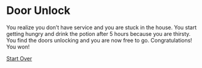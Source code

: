 # Door Unlock
You realize you don’t have service and you are stuck in the house. You start getting hungry and drink the potion after 5 hours because you are thirsty. 
You find the doors unlocking and you are now free to go. Congratulations! You won!

[Start Over](../README.md)